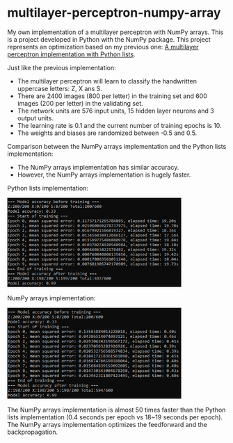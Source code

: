 # multilayer-perceptron-numpy-array

My own implementation of a multilayer perceptron with NumPy arrays. This is a project developed in Python with the NumPy package.
This project represents an optimization based on my previous one: [A multilayer perceptron implementation with Python lists](https://github.com/EduardoKenji/multilayer-perceptron).

Just like the previous implementation:
* The multilayer perceptron will learn to classify the handwritten uppercase letters: Z, X ans S.
* There are 2400 images (800 per letter) in the training set and 600 images (200 per letter) in the validating set.
* The network units are 576 input units, 15 hidden layer neurons and 3 output units.
* The learning rate is 0.1 and the current number of training epochs is 10.
* The weights and biases are randomized between -0.5 and 0.5.

Comparison between the NumPy arrays implementation and the Python lists implementation:

* The NumPy arrays implementation has similar accuracy.
* However, the NumPy arrays implementation is hugely faster.

Python lists implementation:

<img src="pictures/list_multilayer_perceptron.PNG" width="400">

NumPy arrays implementation:

<img src="pictures/np_multilayer_perceptron.PNG" width="400">

The NumPy arrays implementation is almost 50 times faster than the Python lists implementation (0.4 seconds per epoch vs 18~19 seconds per epoch). The NumPy arrays implementation optimizes the feedforward and the backpropagation.
